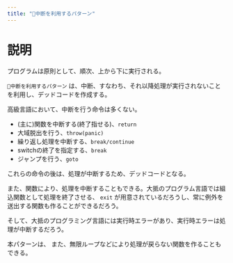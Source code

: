 ```yaml
---
title: "🔖中断を利用するパターン"
---
```


# 説明

プログラムは原則として、順次、上から下に実行される。

`🔖中断を利用するパターン` は、中断、すなわち、それ以降処理が実行されないことを利用し、デッドコードを作成する。

高級言語において、中断を行う命令は多くない。

- (主に)関数を中断する(終了指せる)、`return`
- 大域脱出を行う、`throw(panic)`
- 繰り返し処理を中断する、`break/continue`
- switchの終了を指定する、`break`
- ジャンプを行う、`goto`

これらの命令の後は、処理が中断するため、デッドコードとなる。

また、関数により、処理を中断することもできる。大抵のプログラム言語では組込関数として処理を終了させる、 `exit` が用意されているだろうし、常に例外を送出する関数も作ることができるだろう。

そして、大抵のプログラミング言語には実行時エラーがあり、実行時エラーは処理が中断するだろう。

本パターンは、
また、無限ループなどにより処理が戻らない関数を作ることもできる。






